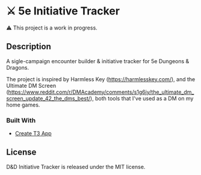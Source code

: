 # ⚔️ 5e Initiative Tracker

⚠ This project is a work in progress.

## Description

A sigle-campaign encounter builder & initiative tracker for 5e Dungeons & Dragons.

The project is inspired by Harmless Key (https://harmlesskey.com/), and the Ultimate DM Screen (https://www.reddit.com/r/DMAcademy/comments/s1g6jy/the_ultimate_dm_screen_update_42_the_dms_best/), both tools that I've used as a DM on my home games.

### Built With

- [Create T3 App](https://github.com/t3-oss/create-t3-app)

## License

D&D Initiative Tracker is released under the MIT license.
